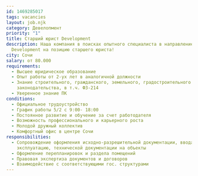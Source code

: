 ```yaml
---
id: 1469285017
tags: vacancies
layout: job.njk
category: Девелопмент
priority: "1"
title: Старший юрист Development
description: Наша компания в поисках опытного специалиста в направление Nedvex
  Development на позицию старшего юриста!
city: Сочи
salary: от 80.000
requirements:
  - Высшее юридическое образование
  - Опыт работы от 2-ух лет в аналогичной должности
  - Знание строительного, гражданского, земельного, градостроительного
    законодательства, в т.ч. ФЗ-214
  - Уверенное знание ПК
conditions:
  - Официальное трудоустройство
  - График работы 5/2 с 9:00- 18:00
  - Постоянное развитие и обучение за счет работодателя
  - Возможность профессионального и карьерного роста
  - Молодой дружный коллектив
  - Комфортный офис в центре Сочи
responsibilities:
  - Сопровождение оформления исходно-разрешительной документации, ввода в
    эксплуатацию, технической документации на объекты
  - Оформление перепланировок и раздела помещений
  - Правовая экспертиза документов и договоров
  - Взаимодействие с соответствующими гос. структурами
---
```


